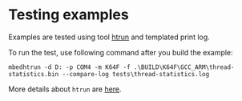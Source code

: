# Testing examples

Examples are tested using tool [htrun](https://github.com/ARMmbed/mbed-os-tools/tree/master/packages/mbed-host-tests) and templated print log. 

To run the test, use following command after you build the example:
```
mbedhtrun -d D: -p COM4 -m K64F -f .\BUILD\K64F\GCC_ARM\thread-statistics.bin --compare-log tests\thread-statistics.log
```


More details about `htrun` are [here](https://github.com/ARMmbed/htrun#testing-mbed-os-examples).

